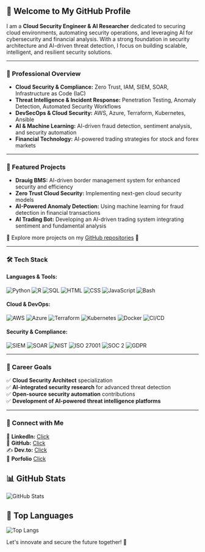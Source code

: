 ## 👋 Welcome to My GitHub Profile

I am a **Cloud Security Engineer & AI Researcher** dedicated to securing cloud environments, automating security operations, and leveraging AI for cybersecurity and financial analysis. With a strong foundation in security architecture and AI-driven threat detection, I focus on building scalable, intelligent, and resilient security solutions.

---

### 🚀 Professional Overview
- **Cloud Security & Compliance:** Zero Trust, IAM, SIEM, SOAR, Infrastructure as Code (IaC)
- **Threat Intelligence & Incident Response:** Penetration Testing, Anomaly Detection, Automated Security Workflows
- **DevSecOps & Cloud Security:** AWS, Azure, Terraform, Kubernetes, Ansible
- **AI & Machine Learning:** AI-driven fraud detection, sentiment analysis, and security automation
- **Financial Technology:** AI-powered trading strategies for stock and forex markets

---

### 📌 Featured Projects
- **Drauig BMS:** AI-driven border management system for enhanced security and efficiency
- **Zero Trust Cloud Security:** Implementing next-gen cloud security models
- **AI-Powered Anomaly Detection:** Using machine learning for fraud detection in financial transactions
- **AI Trading Bot:** Developing an AI-driven trading system integrating sentiment and fundamental analysis

📌 Explore more projects on my [GitHub repositories](https://github.com/LeonardKachi?tab=repositories) 🔗

---

### 🛠️ Tech Stack
#### **Languages & Tools:**
![Python](https://img.shields.io/badge/Python-FFD43B?style=flat&logo=python&logoColor=blue)
![R](https://img.shields.io/badge/R-276DC3?style=flat&logo=r&logoColor=white)
![SQL](https://img.shields.io/badge/SQL-4479A1?style=flat&logo=postgresql&logoColor=white)
![HTML](https://img.shields.io/badge/HTML5-E34F26?style=flat&logo=html5&logoColor=white)
![CSS](https://img.shields.io/badge/CSS3-1572B6?style=flat&logo=css3&logoColor=white)
![JavaScript](https://img.shields.io/badge/JavaScript-F7DF1E?style=flat&logo=javascript&logoColor=black)
![Bash](https://img.shields.io/badge/Bash-4EAA25?style=flat&logo=gnu-bash&logoColor=white)



#### **Cloud & DevOps:**
![AWS](https://img.shields.io/badge/AWS-232F3E?style=flat&logo=amazon-aws&logoColor=white)
![Azure](https://img.shields.io/badge/Azure-0078D4?style=flat&logo=microsoft-azure&logoColor=white)
![Terraform](https://img.shields.io/badge/Terraform-623CE4?style=flat&logo=terraform&logoColor=white)
![Kubernetes](https://img.shields.io/badge/Kubernetes-326CE5?style=flat&logo=kubernetes&logoColor=white)
![Docker](https://img.shields.io/badge/Docker-2496ED?style=flat&logo=docker&logoColor=white)
![CI/CD](https://img.shields.io/badge/CI/CD-1E88E5?style=flat&logo=gitlab&logoColor=white)


#### **Security & Compliance:**
![SIEM](https://img.shields.io/badge/SIEM-FF6F00?style=flat)
![SOAR](https://img.shields.io/badge/SOAR-00BFFF?style=flat)
![NIST](https://img.shields.io/badge/NIST-2F3C7E?style=flat)
![ISO 27001](https://img.shields.io/badge/ISO%2027001-4B4B4B?style=flat)
![SOC 2](https://img.shields.io/badge/SOC%202-0078D4?style=flat)
![GDPR](https://img.shields.io/badge/GDPR-008ECC?style=flat)


---

### 🎯 Career Goals
✅ **Cloud Security Architect** specialization  
✅ **AI-integrated security research** for advanced threat detection  
✅ **Open-source security automation** contributions  
✅ **Development of AI-powered threat intelligence platforms**  

---

### 🤝 Connect with Me
🔗 **LinkedIn:** [Click](https://www.linkedin.com/in/onyedikachi-obidiegwu-17068b238)  
💼 **GitHub:** [Click](https://github.com/LeonardKachi)  
✍️ **Dev.to:** [Click](https://dev.to/leonardkachi)   
💼 **Porfolio** [Click](https://leonardkachi.github.io/Portfolio-website/)   

## 📊 GitHub Stats

![GitHub Stats](https://github-readme-stats.vercel.app/api?username=LeonardKachi&show_icons=true&theme=dark&count_private=true)

## 📌 Top Languages

![Top Langs](https://github-readme-stats.vercel.app/api/top-langs/?username=LeonardKachi&layout=compact&theme=dark)


Let's innovate and secure the future together! 🚀
